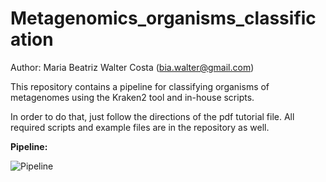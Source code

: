 # Metagenomics_organisms_classification

Author: Maria Beatriz Walter Costa 
(bia.walter@gmail.com)

This repository contains a pipeline for classifying organisms of metagenomes using the Kraken2 tool and in-house scripts. 

In order to do that, just follow the directions of the pdf tutorial file. All required scripts and example files are in the repository as well. 

**Pipeline:**

![Pipeline](https://github.com/waltercostamb/Profiling_metagenomes/blob/master/pipeline-metagenomes-classification.png)
